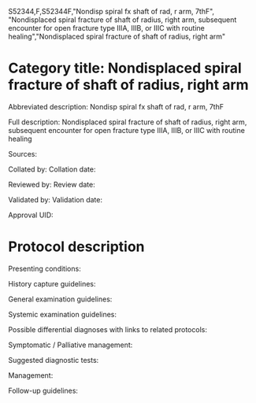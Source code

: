 S52344,F,S52344F,"Nondisp spiral fx shaft of rad, r arm, 7thF", "Nondisplaced spiral fracture of shaft of radius, right arm, subsequent encounter for open fracture type IIIA, IIIB, or IIIC with routine healing","Nondisplaced spiral fracture of shaft of radius, right arm"
# Category title: Nondisplaced spiral fracture of shaft of radius, right arm

Abbreviated description: Nondisp spiral fx shaft of rad, r arm, 7thF

Full description: Nondisplaced spiral fracture of shaft of radius, right arm, subsequent encounter for open fracture type IIIA, IIIB, or IIIC with routine healing

Sources:

Collated by:
Collation date:

Reviewed by:
Review date:

Validated by:
Validation date:

Approval UID:

# Protocol description

Presenting conditions:

History capture guidelines:

General examination guidelines:

Systemic examination guidelines:

Possible differential diagnoses with links to related protocols:

Symptomatic / Palliative management:

Suggested diagnostic tests:

Management:

Follow-up guidelines:
